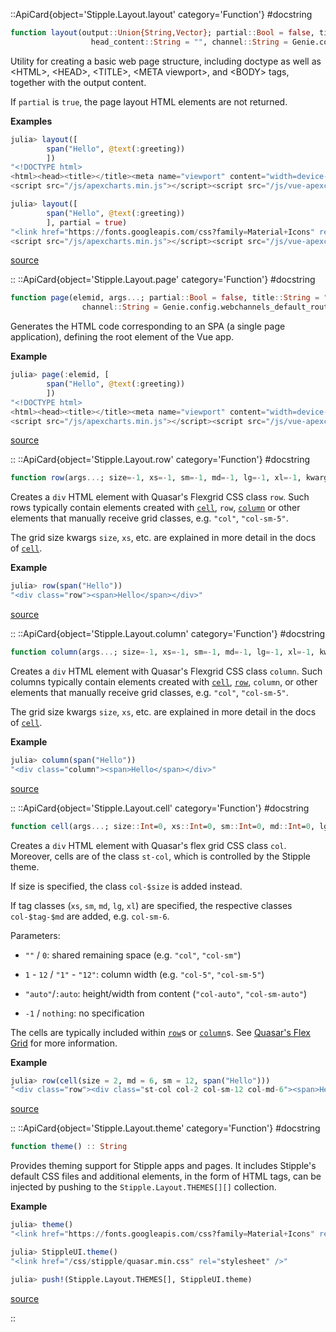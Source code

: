 

::ApiCard{object='Stipple.Layout.layout' category='Function'}
#docstring



```julia
function layout(output::Union{String,Vector}; partial::Bool = false, title::String = "", class::String = "", style::String = "",
                  head_content::String = "", channel::String = Genie.config.webchannels_default_route) :: String
```


Utility for creating a basic web page structure, including doctype as well as &lt;HTML&gt;, &lt;HEAD&gt;, &lt;TITLE&gt;, &lt;META viewport&gt;,   and &lt;BODY&gt; tags, together with the output content.

If `partial` is `true`, the page layout HTML elements are not returned.

**Examples**

```julia
julia> layout([
        span("Hello", @text(:greeting))
        ])
"<!DOCTYPE html>
<html><head><title></title><meta name="viewport" content="width=device-width, initial-scale=1, maximum-scale=1, user-scalable=no, minimal-ui" /></head><body class style><link href="https://fonts.googleapis.com/css?family=Material+Icons" rel="stylesheet" /><link href="https://fonts.googleapis.com/css2?family=Lato:ital,wght@0,400;0,700;0,900;1,400&display=swap" rel="stylesheet" /><link href="/css/stipple/stipplecore.css" rel="stylesheet" /><link href="/css/stipple/quasar.min.css" rel="stylesheet" /><span v-text='greeting'>Hello</span><script src="/js/channels.js?v=1.17.1"></script><script src="/js/underscore-min.js"></script><script src="/js/vue.global.prod.js"></script><script src="/js/quasar.umd.prod.js"></script>
<script src="/js/apexcharts.min.js"></script><script src="/js/vue-apexcharts.min.js"></script><script src="/js/stipplecore.js" defer></script><script src="/js/vue_filters.js" defer></script></body></html>"
```


```julia
julia> layout([
        span("Hello", @text(:greeting))
        ], partial = true)
"<link href="https://fonts.googleapis.com/css?family=Material+Icons" rel="stylesheet" /><link href="https://fonts.googleapis.com/css2?family=Lato:ital,wght@0,400;0,700;0,900;1,400&display=swap" rel="stylesheet" /><link href="/css/stipple/stipplecore.css" rel="stylesheet" /><link href="/css/stipple/quasar.min.css" rel="stylesheet" /><span v-text='greeting'>Hello</span><script src="/js/channels.js?v=1.17.1"></script><script src="/js/underscore-min.js"></script><script src="/js/vue.global.prod.js"></script><script src="/js/quasar.umd.prod.js"></script>
<script src="/js/apexcharts.min.js"></script><script src="/js/vue-apexcharts.min.js"></script><script src="/js/stipplecore.js" defer></script><script src="/js/vue_filters.js" defer></script>"
```



[source](https://github.com/GenieFramework/Stipple.jl/blob/v0.30.7/src/Layout.jl#L18-L45)

::
::ApiCard{object='Stipple.Layout.page' category='Function'}
#docstring



```julia
function page(elemid, args...; partial::Bool = false, title::String = "", class::String = "", style::String = "",
                channel::String = Genie.config.webchannels_default_route , head_content::String = "", kwargs...)
```


Generates the HTML code corresponding to an SPA (a single page application), defining the root element of the Vue app.

**Example**

```julia
julia> page(:elemid, [
        span("Hello", @text(:greeting))
        ])
"<!DOCTYPE html>
<html><head><title></title><meta name="viewport" content="width=device-width, initial-scale=1, maximum-scale=1, user-scalable=no, minimal-ui" /></head><body class style><link href="https://fonts.googleapis.com/css?family=Material+Icons" rel="stylesheet" /><link href="https://fonts.googleapis.com/css2?family=Lato:ital,wght@0,400;0,700;0,900;1,400&display=swap" rel="stylesheet" /><link href="/css/stipple/stipplecore.css" rel="stylesheet" /><link href="/css/stipple/quasar.min.css" rel="stylesheet" /><div id=elemid><span v-text='greeting'>Hello</span></div><script src="/js/channels.js?v=1.17.1"></script><script src="/js/underscore-min.js"></script><script src="/js/vue.global.prod.js"></script><script src="/js/quasar.umd.prod.js"></script>
<script src="/js/apexcharts.min.js"></script><script src="/js/vue-apexcharts.min.js"></script><script src="/js/stipplecore.js" defer></script><script src="/js/vue_filters.js" defer></script></body></html>"
```



[source](https://github.com/GenieFramework/Stipple.jl/blob/v0.30.7/src/Layout.jl#L71-L87)

::
::ApiCard{object='Stipple.Layout.row' category='Function'}
#docstring



```julia
function row(args...; size=-1, xs=-1, sm=-1, md=-1, lg=-1, xl=-1, kwargs...)
```


Creates a `div` HTML element with Quasar&#39;s Flexgrid CSS class `row`. Such rows typically contain elements created with [`cell`](/API/layout#Stipple.Layout.cell), `row`, [`column`](/API/layout#Stipple.Layout.column) or other elements that manually receive grid classes, e.g. `"col"`, `"col-sm-5"`.

The grid size kwargs `size`, `xs`, etc. are explained in more detail in the docs of [`cell`](/API/layout#Stipple.Layout.cell).

**Example**

```julia
julia> row(span("Hello"))
"<div class="row"><span>Hello</span></div>"
```



[source](https://github.com/GenieFramework/Stipple.jl/blob/v0.30.7/src/Layout.jl#L390-L403)

::
::ApiCard{object='Stipple.Layout.column' category='Function'}
#docstring



```julia
function column(args...; size=-1, xs=-1, sm=-1, md=-1, lg=-1, xl=-1, kwargs...)
```


Creates a `div` HTML element with Quasar&#39;s Flexgrid CSS class `column`. Such columns typically contain elements created with [`cell`](/API/layout#Stipple.Layout.cell), [`row`](/API/layout#Stipple.Layout.row), `column`, or other elements that manually receive grid classes, e.g. `"col"`, `"col-sm-5"`.

The grid size kwargs `size`, `xs`, etc. are explained in more detail in the docs of [`cell`](/API/layout#Stipple.Layout.cell).

**Example**

```julia
julia> column(span("Hello"))
"<div class="column"><span>Hello</span></div>"
```



[source](https://github.com/GenieFramework/Stipple.jl/blob/v0.30.7/src/Layout.jl#L421-L435)

::
::ApiCard{object='Stipple.Layout.cell' category='Function'}
#docstring



```julia
function cell(args...; size::Int=0, xs::Int=0, sm::Int=0, md::Int=0, lg::Int=0, xl::Int=0, kwargs...)
```


Creates a `div` HTML element with Quasar&#39;s flex grid CSS class `col`. Moreover, cells are of the class `st-col`, which is controlled by the Stipple theme.

If size is specified, the class `col-$size` is added instead.

If tag classes (`xs`, `sm`, `md`, `lg`, `xl`) are specified, the respective classes `col-$tag-$md` are added, e.g. `col-sm-6`.

Parameters:
- `""` / `0`: shared remaining space (e.g. `"col"`, `"col-sm"`)
  
- `1` - `12` / `"1"` - `"12"`: column width (e.g. `"col-5"`, `"col-sm-5"`)
  
- `"auto"`/`:auto`: height/width from content (`"col-auto"`, `"col-sm-auto"`)
  
- `-1` / `nothing`: no specification
  

The cells are typically included within [`row`](/API/layout#Stipple.Layout.row)s or [`column`](/API/layout#Stipple.Layout.column)s. See [Quasar&#39;s Flex Grid](https://quasar.dev/layout/grid/introduction-to-flexbox) for more information.

**Example**

```julia
julia> row(cell(size = 2, md = 6, sm = 12, span("Hello")))
"<div class="row"><div class="st-col col-2 col-sm-12 col-md-6"><span>Hello</span></div></div>"
```



[source](https://github.com/GenieFramework/Stipple.jl/blob/v0.30.7/src/Layout.jl#L450-L477)

::
::ApiCard{object='Stipple.Layout.theme' category='Function'}
#docstring



```julia
function theme() :: String
```


Provides theming support for Stipple apps and pages. It includes Stipple&#39;s default CSS files and additional elements,   in the form of HTML tags, can be injected by pushing to the `Stipple.Layout.THEMES[][]` collection.

**Example**

```julia
julia> theme()
"<link href="https://fonts.googleapis.com/css?family=Material+Icons" rel="stylesheet" /><link href="https://fonts.googleapis.com/css2?family=Lato:ital,wght@0,400;0,700;0,900;1,400&display=swap" rel="stylesheet" /><link href="/css/stipple/stipplecore.css" rel="stylesheet" />"

julia> StippleUI.theme()
"<link href="/css/stipple/quasar.min.css" rel="stylesheet" />"

julia> push!(Stipple.Layout.THEMES[], StippleUI.theme)
```



[source](https://github.com/GenieFramework/Stipple.jl/blob/v0.30.7/src/Layout.jl#L510-L527)

::
